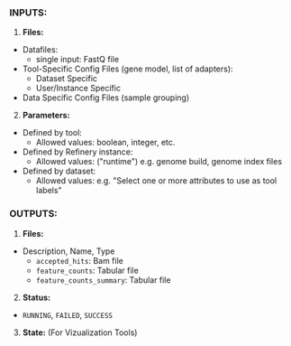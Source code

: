 ### INPUTS:
1. **Files:**
  * Datafiles:
    * single input: FastQ file
  * Tool-Specific Config Files (gene model, list of adapters):
    * Dataset Specific
    * User/Instance Specific
  * Data Specific Config Files (sample grouping)
2. **Parameters:**
  * Defined by tool:
    * Allowed values: boolean, integer, etc.
  * Defined by Refinery instance:
    * Allowed values: ("runtime") e.g. genome build, genome index files
  * Defined by dataset:
    * Allowed values: e.g. "Select one or more attributes to use as tool labels"
    
### OUTPUTS:
1. **Files:**
  * Description, Name, Type
    * `accepted_hits`: Bam file
    * `feature_counts`: Tabular file
    * `feature_counts_summary`: Tabular file
2. **Status:**
  * `RUNNING`, `FAILED`, `SUCCESS`
3. **State:** (For Vizualization Tools)
